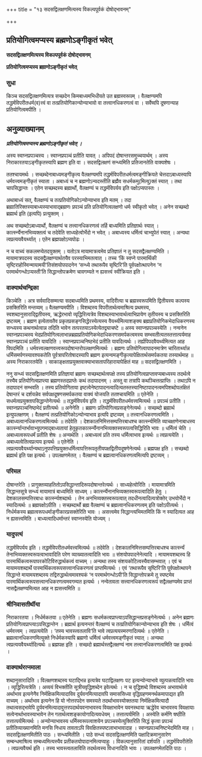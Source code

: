 +++
title = "१३ सदसद्विलक्षणमित्यस्य विकल्पपूर्वकं दोषोद्भावनम्"

+++


## प्रतियोगित्वमप्यस्य ब्रह्मणोऽङ्गीकृतं भवेत्

**सदसद्विलक्षणमित्यस्य विकल्पपूर्वकं दोषोद्भावनम्**

**प्रतियोगित्वमप्यस्य ब्रह्मणोऽङ्गीकृतं भवेत्**

### **सुधा**

किञ्च सदसद्विलक्षणमित्यत्र सच्छदेन किमबाध्यमभिधीयते उत ब्रह्मस्वरूपम् । वैलक्षण्यमपि तद्धर्मविपरीतधर्म(व)त्त्वं वा तत्प्रतियोगिकान्योन्याभावो वा तत्त्वानधिकरणत्वं वा । सर्वेष्वपि दूषणान्याह प्रतियोगित्वमपीति ।

## **अनुव्याख्यानम्**

***प्रतियोगित्वमप्यस्य ब्रह्मणोऽङ्गीकृतं भवेत् ।***

अस्य स्वाप्नप्रपञ्चस्य । स्वाप्नप्रपञ्चं प्रतीति यावत् । अपिपदं दोषान्तरसमुच्चयार्थम् । अस्य निराकारतयाऽङ्गीकृतस्यापि ब्रह्मण इति वा । सदसद्विलक्षणं सन्ध्यमिति प्रतिजानतेति वाक्यशेषः ।

ततश्चायमर्थः । सच्छब्देनाबाध्यमङ्गीकृत्य वैलक्षण्यमपि तद्धर्मविपरीतधर्मत्वमङ्गीक्रियते चेत्तदाऽबाध्यस्यापि धर्मवत्त्वमङ्गीकृतं स्याता । अबाध्यं च न ब्रह्मणोऽन्यदस्तीति ब्रह्मैव सधर्मकमु(मित्यु)क्तं स्यात् । तथा चापसिद्धान्तः । एतेन सच्छब्दस्य ब्रह्मार्थो, वैलक्षण्यं च तद्धर्मविपर्यय इति पक्षोऽप्यपास्तः ।

अथाबाध्यं सत्, वैलक्षण्यं च तत्प्रतियोगिकोऽन्योन्याभाव इति मतम् । तदा ब्रह्मातिरिक्तस्याबाध्यस्याभावाद्ब्रह्मणः प्रपञ्चं प्रति प्रतियोगित्वलक्षणो धर्मः स्वीकृतो भवेत् । अनेन सच्छब्दो ब्रह्मार्थ इति (इत्यपि) प्रत्युक्तम् ।

अथ सच्छब्दोऽबाध्यार्थो, वैलक्षण्यं च तत्त्वानधिकरणत्वं तर्हि बाध्यमिति प्रतिज्ञार्थः स्यात् । कार्त्स्न्येनानभिव्यक्तत्वं च तदेवेति साध्यहेत्वोर्भेदो न भवेत् । अबाध्यस्य धर्मित्वं चाभ्युपेतं स्यात् । अन्यथा त्वप्रत्ययवैयर्थ्यात् । एतेन ब्रह्मपक्षोऽप्यपोढः ।

न च वाच्यं सकलमप्येतदयुक्तम् । यतोऽत्र मायामात्रत्वमेव प्रतिज्ञातं न तु सदसद्वैलक्षण्यमिति । मायामात्रपदस्य सदसद्वैलक्षण्यार्थतयैव परस्याभिमतत्वात् । तच्च ‘किं स्वप्ने पारमार्थिकी सृष्टिराहोस्विन्मायामयी’तिसंशयोपपादनेन ‘सन्ध्ये तथारूपैव सृष्टिरि’ति पूर्वपक्षोत्थापनेन ‘न परमार्थगन्धोऽप्यस्ती’ति सिद्धान्तोपक्रमेण चावगम्यते न ह्यसत्त्वं स्वीक्रियत इति ।

### **वाक्यार्थचन्द्रिका**

किञ्चेति । अत्र सर्ववादिसम्मत्या सदबाध्यमिति प्रथमस्य, वादिरीत्या च ब्रह्मस्वरूपमिति द्वितीयस्य कल्पस्य प्रसक्तिरिति मन्तव्यम् ॥ वैलक्षण्यमपीति । विशब्दस्य विपरीतार्थत्वमाश्रित्य प्रथमस्य, स्वशब्दानुसाराद्द्वितीयस्य, ऋद्धेरभावो व्यृद्धिरित्यत्रेव विशब्दस्याभावार्थत्वाभिप्रायेण तृतीयस्य च प्रसक्तिरिति द्रष्टव्यम् । ब्रह्मण इत्येतावतैव प्रकृतप्रसङ्गसिद्धेरस्येत्यस्य वैयर्थ्यमित्याशङ्क्य ब्रह्मप्रतियोगिकभेदाधिकरणस्य सन्ध्यस्य कथनार्थत्वान्न तदिति भावेन तत्परतयाऽस्येत्येतद्व्याचष्टे ॥ अस्य स्वाप्नप्रपञ्चस्येति । नन्वनेन स्वाप्नप्रपञ्चस्य भेदप्रतियोगित्वलाभान्नब्रह्मप्रतियोगिकभेदाधिकरणसमर्पकत्वमस्य सम्भवतीत्यतस्तत्तात्पर्यमाह स्वाप्नप्रपञ्चं प्रतीति यावदिति । स्वाप्नप्रपञ्चनिष्ठभेदं प्रतीति यावदित्यर्थः । तर्ह्यपिपदवैयर्थ्यमित्यत आह पिपदमिति । धर्मवत्त्वलक्षणवत्त्वरूपदोषान्तरोपलक्षणमित्यर्थः । ब्रह्मणः प्रतियोगित्वापादनमात्रेण चारितार्थ्यान्न धर्मिसमर्पणस्यावश्यकतेति पूर्वत्रापरितोषादस्यापि ब्रह्मण इत्यन्वमङ्गीकृत्यापेक्षितार्थसमर्पकतया तस्यार्थमाह ॥ अस्य निराकारतयेति । साकाङ्क्षताप्रयुक्तवाक्याभासतापरिहारायापेक्षितं माह ॥ सदसद्विलक्षणमिति ।

ननु सन्ध्यं सदसद्विलक्षणमिति प्रतिज्ञायां ब्रह्मणः सच्छब्दार्थत्वपक्षे तस्य प्रतियोगित्वप्राप्तावप्यबाध्यस्य तदर्थत्वे तस्यैव प्रतियोगित्वप्राप्त्या ब्रह्मणस्तदप्राप्तेः कथं तदापादनम् । अस्तु वा तत्रापि कथञ्चित्तत्प्राप्तिः । तथाऽपि न तदापादनं सम्भवति । तस्य प्रतियोगिताया इष्टत्वेनेष्टापादनत्वादित्यतस्तस्यानिष्टापादनत्वमपिशब्दोपलक्षितं देषान्तरं च दर्शयन्नेव सर्वपक्षदूषणसमर्पकतया वाक्यं योजयति ततश्चायमिति ॥ एतेनेति । सधर्मत्वप्रयुक्तापसिद्धान्तेनेत्यर्थः ॥ तद्धर्मविपर्यय इति । तद्धर्मविपरीतधर्मवत्त्वमित्यर्थः ॥ प्रपञ्चं प्रतीति । स्वाप्नप्रपञ्चनिष्ठभेदं प्रतीत्यर्थः ॥ अनेनेति । ब्रह्मणः प्रतियोगित्वप्रसङ्गेनेत्यर्थः । सच्छब्दो ब्रह्मार्थ इत्युपलक्षणम् । वैलक्षण्यं तत्प्रतियोगिकोऽन्योन्याभाव इत्यपि द्रष्टव्यम् ॥ तत्त्वानधिकरणत्वमिति । अबाध्यत्वानधिकरणत्वमित्यर्थः ॥ तदेवेति । देशकालनिमित्तसम्पत्तिरबाधश्च कार्त्स्न्यमिति व्याचक्षाणेनाबाधस्य कार्त्स्न्यान्तर्भावाभ्युपगमाद्बाध्यतायां हेतूकृतकार्त्स्न्येनानभिव्यक्तस्वरूपत्वसिद्धिरिति भावः ॥ धर्मित्वं चेति । अबाध्यत्वरूपधर्मं प्रतीति शेषः ॥ अन्यथेति । अबाध्यत्वं प्रति तस्य धर्मित्वाभाव इत्यर्थः ॥ त्वप्रत्ययेति । अबाध्यत्वेतित्वप्रत्यय इत्यर्थः ॥ एतेनेति । त्वप्रत्ययवैयर्थ्यान्यथाऽनुपपत्तिप्रयुक्तधर्मित्वापत्तिरूपतृतीयपक्षद्वितीयदूषणेनेत्यर्थः ॥ ब्रह्मपक्ष इति । सच्छब्दो ब्रह्मार्थ इति पक्ष इत्यर्थः । उपलक्षणमेतत् । वैलक्षण्यं च ब्रह्मत्वानधिकरणत्वमित्यपि द्रष्टव्यम् ।

### **परिमल**

दोषान्तरेति । प्रागुक्तव्याहतितोऽपसिद्धान्तादिरूपदोषान्तरेत्यर्थः । साध्यहेत्वोरिति । मायामात्रमिति सिद्धान्तसूत्रे सन्ध्यं मायामात्रं बाध्यमिति साध्यम् । कार्त्स्न्येनानभिव्यक्तस्वरूपत्वादिति हेतुः । देशकालसम्पत्तिरबाधः कार्त्स्न्यशब्दार्थः । तेन अनभिव्यक्तस्वरूपत्वात् तदधीनत्वादित्यत्रोक्तेर् उभयोर्भेदो न स्यादित्यर्थः ॥ ब्रह्मपक्षोऽपीति । सच्छब्दार्थो ब्रह्म वैलक्षण्यं च ब्रह्मत्वानधिकरणत्वम् इति पक्षोऽपीत्यर्थः । निर्धर्मकस्य ब्रह्मत्वरूपधर्माङ्गीकारप्रसक्तेरिति भावः । असत्त्वमेव सिद्धान्त्यभिमतमिति किं न स्यादित्यत आह न ह्यसत्त्वमिति । बाध्यत्वादिधर्मान्तरं स्वाप्नस्येति योज्यम् ।

### **यादुपत्यं**

तद्धर्मविपर्यय इति । तद्धर्मविपरीतधर्मवत्त्वमित्यर्थः ॥ तदेवेति । देशकालनिमित्तसम्पत्तिरबाधश्च कार्त्स्न्यं तेनाभिव्यक्तस्वरूपत्वाभावादिति परेण व्याख्यातत्वादिति भावः ॥ संशयोपपादनेनेत्यादि । मायामयशब्दस्य हि पारमार्थिकत्वरूपापरकोटिविरुद्धार्थकत्वं वाच्यम् । अन्यथा तस्य संशयकोटित्वस्यैवासम्भवात् । एवं च मायामयशब्दार्थे पारमार्थिकत्वरूपसत्त्वानधिकरणत्वं प्राप्तमित्यर्थः । एवं ‘तथारूपैव सृष्टिरि’ति पूर्वपक्षोत्थापने सिद्धान्ते मायामयशब्दस्य तद्विरुद्धार्थत्वमावश्यकं ‘न परमार्थगन्धोऽपी’ति सिद्धान्तोपक्रमे तु स्पष्टमेव पारमार्थिकत्वरूपसत्त्वानधिकरणत्वमवगम्यत इत्यर्थः । नन्वेतावता सत्त्वानधिकरणत्वरूपं सद्वैलक्षण्यमेव प्राप्तं नासद्वैलक्षण्यमित्यत आह न ह्यसत्त्वमिति ॥

### **श्रीनिवासतीर्थीया**

निराकारतया । निर्धर्मकतया ॥ एतेनेति । ब्रह्मणः सधर्मकत्वप्राप्त्याऽपसिद्धान्तप्रसङ्गेनेत्यर्थः । अनेन ब्रह्मणः प्रतियोगित्वप्राप्त्याऽपसिद्धान्तेन । ब्रह्मार्थ इत्यनन्तरं वैलक्षण्यं च तत्प्रतियोगिकान्योन्याभाव इति शेषः । धर्मित्वं धर्मवत्त्वम् । त्वप्रत्ययेति । ‘तस्य भावस्त्वतलावि’ति भावे त्वप्रत्ययस्मरणादित्यर्थः ॥ एतेनेति । ब्रह्मत्वानधिकरणमित्युक्ते निर्धर्मकस्यापि ब्रह्मणो धर्मित्वं धर्मवत्त्वमङ्गीकृतं स्यात् । अन्यथा त्वप्रत्ययवैयर्थ्यादित्यर्थः ॥ ब्रह्मपक्ष इति । सच्छदो ब्रह्मार्थस्तद्वैलक्षण्यं नाम तत्त्वानधिकरणत्वमिति पक्ष इत्यर्थः ।

### **वाक्यार्थरत्नमाला**

शब्दानुसारादिति । विलक्षणशब्दस्य घटाद्भिन्न इत्यत्रेव घटाद्विलक्षणः पट इत्यन्योन्याभावे व्युत्पन्नत्वादिति भावः । व्यृद्धिरित्यत्रेति । अव्ययं विभक्तीति सूत्रीयवृद्धिशब्देन इवेत्यर्थः । न च वृद्धिशब्दे विशब्दस्य अभावार्थत्वे अर्थाभाव इत्यनेनैव निर्मक्षिकमित्यादाविव दुर्यवनमित्यादावपि समाससिध्या वृद्धिग्रहणमनर्थकमापाद्यत इति वाच्यम् । अर्थाभाव इत्यनेन हि यो नोत्तरपदेन समस्यते तदर्थाभावस्योक्ततया निर्मक्षिकमित्यादौ तथात्वसद्भावेपि दुर्यवनमित्यादावुत्तरपदार्थयवनाभावस्य विवक्षाभावेन यवनस्थाया ऋद्धेरेव चाभावस्य विवक्षायाः सत्वेनार्थाभावस्याभावेन तेन गतार्थत्वशङ्कायोगादित्यवधेयम् । तत्तात्पर्यमिति । अस्येति कर्मणि षष्ठीति तत्तात्पर्यमित्यर्थः । अन्योन्याभावस्य धर्मिस्वरूपत्वाशयेन प्रपञ्चस्येत्युक्तिरिति सिद्धं कृत्वा प्रपञ्चं प्रतीतिव्याख्यानमिति मनसि निधाय तावताऽपि विवक्षितस्पष्टलाभाभावादाह । स्वप्नप्रपञ्चनिष्टभेदमिति माह । सदसद्विलक्षणमितीति पाठः । सन्ध्यमितीति । पाठे सन्ध्यं सदसद्विलक्षणमिति पक्षादिक्रमानुसारेण सम्बन्धमाश्रित्य सम्बध्यमित्यस्यैव प्रतीकतयोपादानमित्यप्याहुः । विकल्पानुसारितां दर्शयति । तद्धर्मविपरीतेति । त्वप्रत्यवैयर्थ इति । तस्य भावस्त्वतलाविति तदर्थत्वस्य विधानादिति भावः । उपलक्षणमेतदिति पाठः ।

